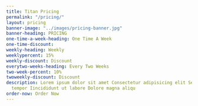```yaml
---
title: Titan Pricing
permalink: "/pricing/"
layout: pricing
banner-image: "../images/pricing-banner.jpg"
banner-heading: PRICING
one-time-a-week-heading: One Time A Week
one-time-discount: 
weekly-heading: Weekly
weeklypercent: 15%
weekly-discount: Discount
everytwo-weeks-heading: Every Two Weeks
two-week-percent: 10%
twoweekly-discount: Discount
description: Lorem ipsum dolor sit amet Consectetur adipisicing elit Sed do eiusmod
  tempor Iincididunt ut labore Dolore magna aliqu
order-now: Order Now
---
```


